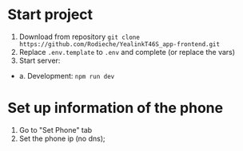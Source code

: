 # Start project

1. Download from repository ```git clone https://github.com/Rodieche/YealinkT46S_app-frontend.git```
2. Replace ```.env.template``` to ```.env``` and complete (or replace the vars)
3. Start server:
- a. Development: ```npm run dev``` 

# Set up information of the phone

1. Go to "Set Phone" tab
2. Set the phone ip (no dns);